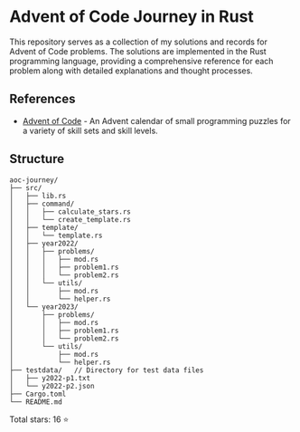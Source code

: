 # Advent of Code Journey in Rust

This repository serves as a collection of my solutions and records for Advent of Code problems. The solutions are implemented in the Rust programming language, providing a comprehensive reference for each problem along with detailed explanations and thought processes.

## References

- [Advent of Code](https://adventofcode.com/) - An Advent calendar of small programming puzzles for a variety of skill sets and skill levels.

## Structure

```
aoc-journey/
├── src/
│   ├── lib.rs
│   ├── command/
│   │   ├── calculate_stars.rs
│   │   └── create_template.rs
│   ├── template/
│   │   └── template.rs
│   ├── year2022/
│   │   ├── problems/
│   │   │   ├── mod.rs
│   │   │   ├── problem1.rs
│   │   │   └── problem2.rs
│   │   └── utils/
│   │       ├── mod.rs
│   │       └── helper.rs
│   └── year2023/
│       ├── problems/
│       │   ├── mod.rs
│       │   ├── problem1.rs
│       │   └── problem2.rs
│       └── utils/
│           ├── mod.rs
│           └── helper.rs
├── testdata/   // Directory for test data files
│   ├── y2022-p1.txt
│   └── y2022-p2.json
├── Cargo.toml
└── README.md
```

Total stars: 16 ⭐️
